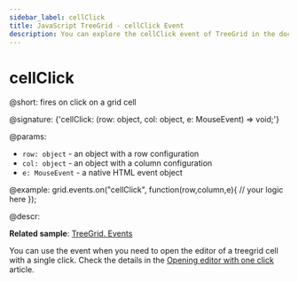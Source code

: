 ```yaml
---
sidebar_label: cellClick
title: JavaScript TreeGrid - cellClick Event 
description: You can explore the cellClick event of TreeGrid in the documentation of the DHTMLX JavaScript UI library. Browse developer guides and API reference, try out code examples and live demos, and download a free 30-day evaluation version of DHTMLX Suite.
---
```


# cellClick

@short: fires on click on a grid cell

@signature: {'cellClick: (row: object, col: object, e: MouseEvent) => void;'}

@params:
- `row: object` - an object with a row configuration
- `col: object` - an object with a column configuration
- `e: MouseEvent` - a native HTML event object

@example:
grid.events.on("cellClick", function(row,column,e){
     // your logic here
});

@descr:

**Related sample**: [TreeGrid. Events](https://snippet.dhtmlx.com/sgwnxshe)

You can use the event when you need to open the editor of a treegrid cell with a single click. Check the details in the [Opening editor with one click](../../../treegrid/configuration/#opening-editor-with-one-click) article.